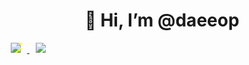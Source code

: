 <div align=center><h1>👋 Hi, I’m @daeeop </h1></div><a href="https://www.notion.so/DAEEOP-KIM-0dd9bbc4b0dc47e4b578f34eca7a922a"> <img src="http://img.shields.io/badge/-Notion-655ced?style=flat&logo=github&link=https://byul91oh.tistory.com/" style="height : auto; margin-left : 10px; margin-right : 10px; background-color : yellow" /> </a>  <a href="mailto:rlaeodjq681@gmail.com"> <img src="https://img.shields.io/badge/Gmail-d14836?style=flat-square&logo=Gmail&logoColor=white&link=mailto:rlaeodjq681@gmail.com" style="height : auto; margin-left : 10px; margin-right : 10px;"/> </a> </div>



